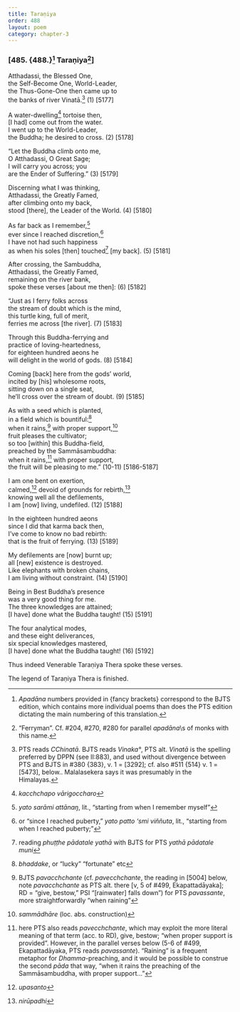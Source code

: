 ```yaml
---
title: Taraṇiya
order: 488
layout: poem
category: chapter-3
---
```


### \[485. {488.}[^1] Taraṇiya[^2]\]

Atthadassi, the Blessed One,  
the Self-Become One, World-Leader,  
the Thus-Gone-One then came up to  
the banks of river Vinatā.[^3] (1) \[5177\]

A water-dwelling[^4] tortoise then,  
\[I had\] come out from the water.  
I went up to the World-Leader,  
the Buddha; he desired to cross. (2) \[5178\]

“Let the Buddha climb onto me,  
O Atthadassi, O Great Sage;  
I will carry you across; you  
are the Ender of Suffering.” (3) \[5179\]

Discerning what I was thinking,  
Atthadassi, the Greatly Famed,  
after climbing onto my back,  
stood \[there\], the Leader of the World. (4) \[5180\]

As far back as I remember,[^5]  
ever since I reached discretion,[^6]  
I have not had such happiness  
as when his soles \[then\] touched[^7] \[my back\]. (5) \[5181\]

After crossing, the Sambuddha,  
Atthadassi, the Greatly Famed,  
remaining on the river bank,  
spoke these verses \[about me then\]: (6) \[5182\]

“Just as I ferry folks across  
the stream of doubt which is the mind,  
this turtle king, full of merit,  
ferries me across \[the river\]. (7) \[5183\]

Through this Buddha-ferrying and  
practice of loving-heartedness,  
for eighteen hundred aeons he  
will delight in the world of gods. (8) \[5184\]

Coming \[back\] here from the gods’ world,  
incited by \[his\] wholesome roots,  
sitting down on a single seat,  
he’ll cross over the stream of doubt. (9) \[5185\]

As with a seed which is planted,  
in a field which is bountiful:[^8]  
when it rains,[^9] with proper support,[^10]  
fruit pleases the cultivator;  
so too \[within\] this Buddha-field,  
preached by the Sammāsambuddha:  
when it rains,[^11] with proper support,  
the fruit will be pleasing to me.” (10-11) \[5186-5187\]

I am one bent on exertion,  
calmed,[^12] devoid of grounds for rebirth,[^13]  
knowing well all the defilements,  
I am \[now\] living, undefiled. (12) \[5188\]

In the eighteen hundred aeons  
since I did that karma back then,  
I’ve come to know no bad rebirth:  
that is the fruit of ferrying. (13) \[5189\]

My defilements are \[now\] burnt up;  
all \[new\] existence is destroyed.  
Like elephants with broken chains,  
I am living without constraint. (14) \[5190\]

Being in Best Buddha’s presence  
was a very good thing for me.  
The three knowledges are attained;  
\[I have\] done what the Buddha taught! (15) \[5191\]

The four analytical modes,  
and these eight deliverances,  
six special knowledges mastered,  
\[I have\] done what the Buddha taught! (16) \[5192\]

Thus indeed Venerable Taraṇiya Thera spoke these verses.

The legend of Taraṇiya Thera is finished.

[^1]: *Apadāna* numbers provided in {fancy brackets} correspond to the BJTS edition, which contains more individual poems than does the PTS edition dictating the main numbering of this translation.

[^2]: “Ferryman”. Cf. \#204, \#270, \#280 for parallel *apadāna*\s of monks with this name.

[^3]: PTS reads *<span class="diacritics" data-state="on">C</span><span class="no-diacritics" data-state="off">Ch</span>inatā*. BJTS reads *Vinaka°*, PTS alt. *Vinatā* is the spelling preferred by DPPN (see II:883), and used without divergence between PTS and BJTS in \#380 {383}, v. 1 = \[3292\]; cf. also \#511 {514} v. 1 = \[5473\], below.. Malalasekera says it was presumably in the Himalayas.

[^4]: *ka<span class="diacritics" data-state="on">c</span><span class="no-diacritics" data-state="off">ch</span>chapo vārigo<span class="diacritics" data-state="on">c</span><span class="no-diacritics" data-state="off">ch</span>aro*

[^5]: *yato sarāmi attānaŋ*, lit., “starting from when I remember myself”

[^6]: or “since I reached puberty,” *yato patto ‘smi viññuta*, lit., “starting from when I reached puberty;”

[^7]: reading *phuṭṭhe pādatale yathā* with BJTS for PTS *yathā pādatale muni*

[^8]: *bhaddake*, or “lucky” “fortunate” etc

[^9]: BJTS *pava<span class="diacritics" data-state="on">c</span><span class="no-diacritics" data-state="off">ch</span>chante* (cf. *pave<span class="diacritics" data-state="on">c</span><span class="no-diacritics" data-state="off">ch</span>chante*, the reading in \[5004\] below, note *pava<span class="diacritics" data-state="on">c</span><span class="no-diacritics" data-state="off">ch</span>chante* as PTS alt. there \[v, 5 of \#499, Ekapattadāyaka\]; RD = “give, bestow,” PSI “\[rainwater\] falls down”) for PTS *pavassante*, more straightforwardly “when raining”

[^10]: *sammādhāre* (loc. abs. construction)

[^11]: here PTS also reads *pave<span class="diacritics" data-state="on">c</span><span class="no-diacritics" data-state="off">ch</span>chante*, which may exploit the more literal meaning of that term (acc. to RD), give, bestow; “when proper support is provided”. However, in the parallel verses below (5-6 of \#499, Ekapattadāyaka, PTS reads *pavassante*). “Raining” is a frequent metaphor for *Dhamma*-preaching, and it would be possible to construe the second *pāda* that way, “when it rains the preaching of the Sammāsambuddha, with proper support…”

[^12]: *upasanto*

[^13]: *nirūpadhi*
